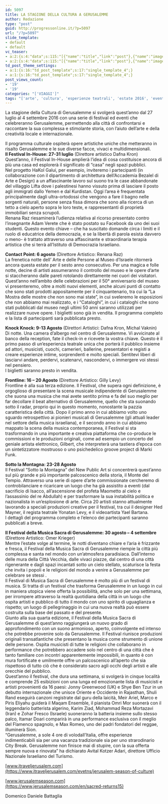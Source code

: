 ```yaml
---
id: 5097
title: LA STAGIONE DELLA CULTURA A GERUSALEMME
author: Redazione
type: "post"
guid: http://progressonline.it/?p=5097
url: "/?p=5097"
slide_template:
- default
- default
vc_teaser:
- a:2:{s:4:"data";s:115:"[{"name":"title","link":"post"},{"name":"image","image":"featured","link":"none"},{"name":"text","mode":"excerpt"}]";s:7:"bgcolor";s:0:"";}
- a:2:{s:4:"data";s:115:"[{"name":"title","link":"post"},{"name":"image","image":"featured","link":"none"},{"name":"text","mode":"excerpt"}]";s:7:"bgcolor";s:0:"";}
td_post_theme_settings:
- a:1:{s:16:"td_post_template";s:17:"single_template_4";}
- a:1:{s:16:"td_post_template";s:17:"single_template_4";}
post_views_count:
- '19'
- '19'
categories: "['VIAGGI']"
tags: "['arte', 'cultura', 'esperienze teatrali', 'estate 2016', 'eventi', 'Gerusalemme', 'MOnte del Tempio', 'musica', 'news', 'Viaggi']"
---
```


La stagione della Cultura di Gerusalemme si svolgerà quest’anno dal 27 luglio al 4 settembre 2016 con una serie di festival ed eventi che celebreranno Gerusalemme, permettendo alla città di confrontarsi e raccontare la sua complessa e stimolante storia, con l’aiuto dell’arte e della creatività locale e internazionale.

Il programma culturale ospiterà opere artistiche uniche che metteranno in risalto Gerusalemme e le sue diverse facce, vivaci e multidimensionali.  
**Il Festival In-House: 27-31 luglio** (Direttore artistico Dafna Kron)  
Quest’anno, il Festival In-House amplierà l’idea di cosa costituisce ancora di più una casa ed esplorerà il significato di “casa” negli spazi pubblici.  
Nel progetto HaKol Galui, per esempio, inviteremo i partecipanti (in collaborazione con il dipartimento di architettura dell’Accademia Bezalel di Arte e Design) a un affascinante lavoro sul suono tra le case abbandonate del villaggio Lifta dove i palestinesi hanno vissuto prima di lasciare il posto agli immigrati dallo Yemen e dal Kurdistan. Oggi l’area è frequentata principalmente dagli ultra-ortodossi che vengono a fare il bagno nelle sorgenti naturali, persone senza fissa dimora che sono alla ricerca di un tetto a cielo aperto sopra le loro teste, e rappresentanti di proprietà immobiliari senza scrupoli.  
Renana Raz riesaminerà l’udienza relativa al ricorso presentato contro l’insegnante Adam Verete che è stato postato su Facebook da uno dei suoi studenti. Questo evento chiave – che ha suscitato domande circa i limiti e il ruolo di educatrice della democrazia, e se la libertà di parola esista davvero o meno- è trattato attraverso una affascinante e straordinaria terapia artistica che si terrà all’Istituto di Democrazia Israeliano.

**Contact Point: 6 agosto** (Direttore Artistico: Renana Raz)  
La frenetica notte dell’ Arte e delle Persone al Museo d’Israele ritornerà ancora questa estate per il sesto anno consecutivo. Per una magica e folle notte, decine di artisti assumeranno il controllo del museo e le opere d’arte si staccheranno dalle pareti rotolando direttamente nei cuori dei visitatori. Quest’anno nell’ambito delle celebrazioni per il 50° anniversario del museo vi presenteremo, oltre a molti nuovi elementi, anche alcuni punti di contatto che sono stati prodotti appositamente per il cinquantenario, tra cui la “La Mostra delle mostre che non sono mai state”, in cui sveleremo le esposizioni che non abbiamo mai realizzato, e i “Cataloghi”, in cui i cataloghi che sono stati pubblicati dal museo negli ultimi 50 anni saranno utilizzati per realizzare nuove opere. I biglietti sono già in vendita. Il programma completo e la lista di partecipanti sarà pubblicata presto.

**Knock Knock: 9-13 Agosto** (Direttori Artistici: Dafna Kron, Michal Vaknin)  
Di notte. Una camera d’albergo nel centro di Gerusalemme. Vi avvicinate al banco della reception, fate il check-in e ricevete la vostra chiave. Questo è il primo passo di un’esperienza teatrale unica che porterà il pubblico insieme ad attori, musicisti, cuochi, camerieri, ballerine, presentatori e registi a creare esperienze intime, sorprendenti e molto speciali. Sentitevi liberi di lasciarvi andare, perdervi, scatenarvi, nascondervi, o immergere voi stessi nel pensiero.  
I biglietti saranno presto in vendita.

**Frontline: 16 – 20 Agosto** (Direttore Artistico: Gilly Levy)  
Frontline è alla sua terza edizione. Il Festival, che supera ogni definizione, è orgoglioso di presentare la scena musicale indipendente di Gerusalemme che suona una musica che mai avete sentito prima e fa del suo meglio per far decollare il beat alternativo di Gerusalemme, quello che sta suonando sotto il radar, proprio qui in questo momento, nonostante la pazzia caratteristica della città. Dopo il primo anno in cui abbiamo volto uno sguardo retrospettivo ai pionieri musicali di Gerusalemme (gli attuali leader nel settore della musica israeliana), e il secondo anno in cui abbiamo mappato la scena della musica contemporanea, il Festival si sta trasformando in una importante e creativa piattaforma che co-produce le commissioni e le produzioni originali, come ad esempio un concerto del geniale artista elettronico, Gilbert, che interpreterà una tastiera d’epoca con un sintetizzatore mostruoso o uno psichedelico groove project di Marki Funk.

**Sotto la Montagna: 23-28 Agosto**  
Il Festival “Sotto la Montagna” del New Public Art si concentrerà quest’anno sul più grande e più importante palcoscenico della storia, il Monte del Tempio. Attraverso una serie di opere d’arte commissionate cercheremo di controbilanciare e ricaricare un luogo che ha già assistito a eventi (dal sacrificio di Isacco, all’ascensione del profeta Maometto al cielo e l’assassinio del re Abdullah) e per trasformare la sua instabilità politica e nazionalista in un’esplosione di arte. Circa 20 artisti stanno attualmente lavorando a speciali produzioni creative per il festival, tra cui il designer Hed Mayner, il regista teatrale Yonatan Levy, e il videoartista Yael Bartana.  
I dettagli del programma completo e l’elenco dei partecipanti saranno pubblicati a breve.

**Il Festival della Musica Sacra di Gerusalemme: 30 agosto – 4 settembre**  
(Direttore Artistico: Omer Krieger)  
Mentre l’estate volge al termine, le notti diventano chiare e l’aria è frizzante e fresca, il Festival della Musica Sacra di Gerusalemme riempie la città più complessa e santa nel mondo con un’atmosfera paradisiaca. Dall’interno delle mura della Città Vecchia, dalle vivaci piazze, dal centro di una città rigenerante e dagli spazi incantati sotto un cielo stellato, scaturisce la festa che invita i popoli e le religioni del mondo a venire a Gerusalemme per celebrare se stessi .  
Il Festival di Musica Sacra di Gerusalemme è molto più di un festival di musica. Si tratta di un festival che trasforma Gerusalemme in un luogo in cui in maniera utopica viene offerta la possibilità, anche solo per una settimana, per irrompere attraverso la realtà quotidiana della città in un luogo che ospita artisti e pubblico di tutto il mondo con uno spirito di uguaglianza e rispetto; un luogo di pellegrinaggio in cui una nuova realtà può essere costruita sulla base del passato e del presente.  
Giunto alla sua quarta edizione, il Festival della Musica Sacra di Gerusalemme di quest’anno raggiungerà un nuovo grado di approfondimento con un suono armonioso, aperto, coinvolgente ed intenso che potrebbe provenire solo da Gerusalemme. Il Festival riunisce produzioni originali transatlantiche che presentano la musica come strumento di unione delle persone. Ospita musicisti di tutte le religioni che collaborano in performance che potrebbero accadere solo nel centro di una città che è tanto familiare con incontri apparentemente impossibili, in quanto è con mura fortificate e umilmente offre un palcoscenico all’aperto che sia rispettoso di tutto ciò che è considerato sacro agli occhi degli artisti e alle orecchie del pubblico.  
Quest’anno il festival, che dura una settimana, si svolgerà in cinque località e comprende 25 esibizioni con una lunga ed emozionante lista di musicisti e artisti provenienti da 16 paesi: Jonny Greenwood (UK) e Shye Ben Tzur in un debutto internazionale che unisce Oriente e Occidente in Rajasthan, Shuli Rand eseguirà canzoni registrate dal guru della laicità, Meir Ariel, Marco e Piris Eliyahu guiderà il Maqam Ensemble, il pianista Omri Mor suonerà con il leggendario batterista algerino, Karim Ziad, Mohammad Reza Mortazavi (Iran) e Zohar Fresco (Israele) suoneranno la batteria insieme sullo stesso palco, Itamar Doari comparirà in una performance esclusiva con il meglio del Flamenco spagnolo, e Max Romeo, uno dei padri fondatori del reggae, illuminerà Sion.  
“Gerusalemme, a sole 4 ore di volodall’Italia, offre esperienze indimenticabili sia per una vacanza tradizionale sia per uno strarodinario City Break. Gerusalemme non finisce mai di stupire, con la sua offerta sempre nuova e rinovata” ha dichiarato Avital Kotzer Adari, direttore Ufficio Nazionale Israeliano del Turismo.

[www.itraveljerusalem.com](https://www.itraveljerusalem.com/evetns/jerusalem-season-of-culture)

[www.jerusalemseason.com](https://www.jerusalemseason.com/en/sacred-returns15)

Domenico Daniele Battaglia